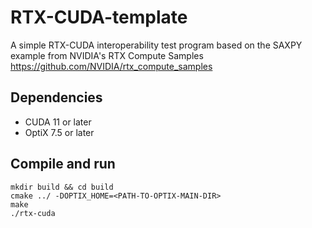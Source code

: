 # RTX-CUDA-template
A simple RTX-CUDA interoperability test program based on the SAXPY example from NVIDIA's RTX Compute Samples https://github.com/NVIDIA/rtx_compute_samples

## Dependencies
- CUDA 11 or later
- OptiX 7.5 or later

## Compile and run
```
mkdir build && cd build
cmake ../ -DOPTIX_HOME=<PATH-TO-OPTIX-MAIN-DIR>
make
./rtx-cuda
```
